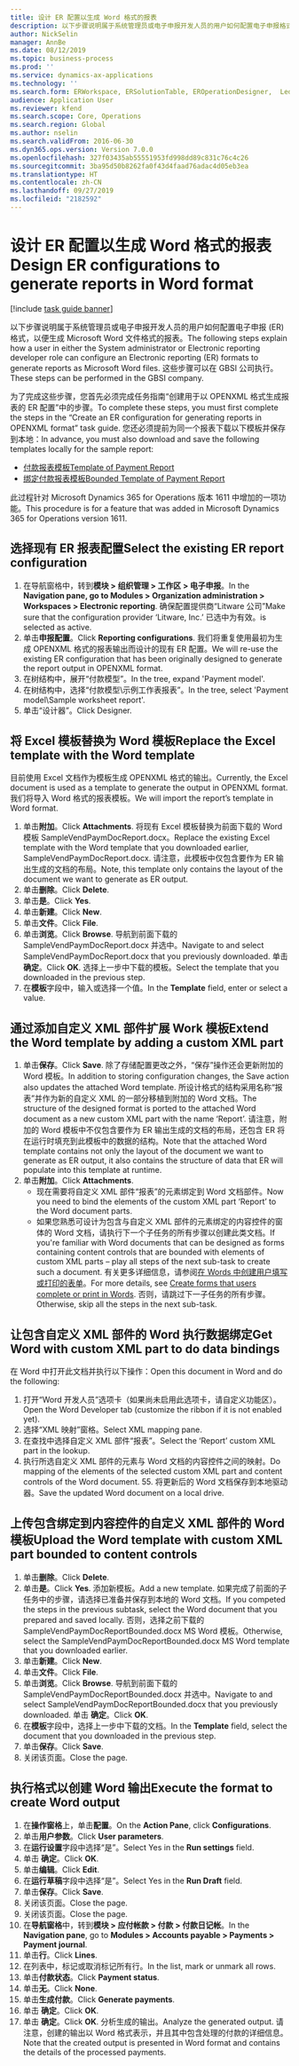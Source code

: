 ```yaml
---
title: 设计 ER 配置以生成 Word 格式的报表
description: 以下步骤说明属于系统管理员或电子申报开发人员的用户如何配置电子申报格式，以便生成 Microsoft Word 文件格式的报表。
author: NickSelin
manager: AnnBe
ms.date: 08/12/2019
ms.topic: business-process
ms.prod: ''
ms.service: dynamics-ax-applications
ms.technology: ''
ms.search.form: ERWorkspace, ERSolutionTable, EROperationDesigner,  LedgerJournalTable, LedgerJournalTransVendPaym
audience: Application User
ms.reviewer: kfend
ms.search.scope: Core, Operations
ms.search.region: Global
ms.author: nselin
ms.search.validFrom: 2016-06-30
ms.dyn365.ops.version: Version 7.0.0
ms.openlocfilehash: 327f03435ab55551953fd998dd89c831c76c4c26
ms.sourcegitcommit: 3ba95d50b8262fa0f43d4faad76adac4d05eb3ea
ms.translationtype: HT
ms.contentlocale: zh-CN
ms.lasthandoff: 09/27/2019
ms.locfileid: "2182592"
---
```

# <a name="design-er-configurations-to-generate-reports-in-word-format"></a><span data-ttu-id="7c695-103">设计 ER 配置以生成 Word 格式的报表</span><span class="sxs-lookup"><span data-stu-id="7c695-103">Design ER configurations to generate reports in Word format</span></span>

[!include [task guide banner](../../includes/task-guide-banner.md)]

<span data-ttu-id="7c695-104">以下步骤说明属于系统管理员或电子申报开发人员的用户如何配置电子申报 (ER) 格式，以便生成 Microsoft Word 文件格式的报表。</span><span class="sxs-lookup"><span data-stu-id="7c695-104">The following steps explain how a user in either the System administrator or Electronic reporting developer role can configure an Electronic reporting (ER) formats to generate reports as Microsoft Word files.</span></span> <span data-ttu-id="7c695-105">这些步骤可以在 GBSI 公司执行。</span><span class="sxs-lookup"><span data-stu-id="7c695-105">These steps can be performed in the GBSI company.</span></span>

<span data-ttu-id="7c695-106">为了完成这些步骤，您首先必须完成任务指南“创建用于以 OPENXML 格式生成报表的 ER 配置”中的步骤。</span><span class="sxs-lookup"><span data-stu-id="7c695-106">To complete these steps, you must first complete the steps in the “Create an ER configuration for generating reports in OPENXML format” task guide.</span></span> <span data-ttu-id="7c695-107">您还必须提前为同一个报表下载以下模板并保存到本地：</span><span class="sxs-lookup"><span data-stu-id="7c695-107">In advance, you must also download and save the following templates locally for the sample report:</span></span>

- [<span data-ttu-id="7c695-108">付款报表模板</span><span class="sxs-lookup"><span data-stu-id="7c695-108">Template of Payment Report</span></span>](https://go.microsoft.com/fwlink/?linkid=862266)
- [<span data-ttu-id="7c695-109">绑定付款报表模板</span><span class="sxs-lookup"><span data-stu-id="7c695-109">Bounded Template of Payment Report</span></span>](https://go.microsoft.com/fwlink/?linkid=862266)


<span data-ttu-id="7c695-110">此过程针对 Microsoft Dynamics 365 for Operations 版本 1611 中增加的一项功能。</span><span class="sxs-lookup"><span data-stu-id="7c695-110">This procedure is for a feature that was added in Microsoft Dynamics 365 for Operations version 1611.</span></span>


## <a name="select-the-existing-er-report-configuration"></a><span data-ttu-id="7c695-111">选择现有 ER 报表配置</span><span class="sxs-lookup"><span data-stu-id="7c695-111">Select the existing ER report configuration</span></span>
1. <span data-ttu-id="7c695-112">在导航窗格中，转到**模块 > 组织管理 > 工作区 > 电子申报**。</span><span class="sxs-lookup"><span data-stu-id="7c695-112">In the **Navigation pane, go to Modules > Organization administration > Workspaces > Electronic reporting**.</span></span> <span data-ttu-id="7c695-113">确保配置提供商“Litware 公司”</span><span class="sxs-lookup"><span data-stu-id="7c695-113">Make sure that the configuration provider ‘Litware, Inc.’</span></span> <span data-ttu-id="7c695-114">已选中为有效。</span><span class="sxs-lookup"><span data-stu-id="7c695-114">is selected as active.</span></span>  
2. <span data-ttu-id="7c695-115">单击**申报配置**。</span><span class="sxs-lookup"><span data-stu-id="7c695-115">Click **Reporting configurations**.</span></span> <span data-ttu-id="7c695-116">我们将重复使用最初为生成 OPENXML 格式的报表输出而设计的现有 ER 配置。</span><span class="sxs-lookup"><span data-stu-id="7c695-116">We will re-use the existing ER configuration that has been originally designed to generate the report output in OPENXML format.</span></span>  
3. <span data-ttu-id="7c695-117">在树结构中，展开“付款模型”。</span><span class="sxs-lookup"><span data-stu-id="7c695-117">In the tree, expand 'Payment model'.</span></span>
4. <span data-ttu-id="7c695-118">在树结构中，选择“付款模型\示例工作表报表”。</span><span class="sxs-lookup"><span data-stu-id="7c695-118">In the tree, select 'Payment model\Sample worksheet report'.</span></span>
5. <span data-ttu-id="7c695-119">单击“设计器”。</span><span class="sxs-lookup"><span data-stu-id="7c695-119">Click Designer.</span></span>

## <a name="replace-the-excel-template-with-the-word-template"></a><span data-ttu-id="7c695-120">将 Excel 模板替换为 Word 模板</span><span class="sxs-lookup"><span data-stu-id="7c695-120">Replace the Excel template with the Word template</span></span>

<span data-ttu-id="7c695-121">目前使用 Excel 文档作为模板生成 OPENXML 格式的输出。</span><span class="sxs-lookup"><span data-stu-id="7c695-121">Currently, the Excel document is used as a template to generate the output in OPENXML format.</span></span> <span data-ttu-id="7c695-122">我们将导入 Word 格式的报表模板。</span><span class="sxs-lookup"><span data-stu-id="7c695-122">We will import the report’s template in Word format.</span></span>

1. <span data-ttu-id="7c695-123">单击**附加**。</span><span class="sxs-lookup"><span data-stu-id="7c695-123">Click **Attachments**.</span></span> <span data-ttu-id="7c695-124">将现有 Excel 模板替换为前面下载的 Word 模板 SampleVendPaymDocReport.docx。</span><span class="sxs-lookup"><span data-stu-id="7c695-124">Replace the existing Excel template with the Word template that you downloaded earlier, SampleVendPaymDocReport.docx.</span></span> <span data-ttu-id="7c695-125">请注意，此模板中仅包含要作为 ER 输出生成的文档的布局。</span><span class="sxs-lookup"><span data-stu-id="7c695-125">Note, this template only contains the layout of the document we want to generate as ER output.</span></span>  
2. <span data-ttu-id="7c695-126">单击**删除**。</span><span class="sxs-lookup"><span data-stu-id="7c695-126">Click **Delete**.</span></span>
3. <span data-ttu-id="7c695-127">单击**是**。</span><span class="sxs-lookup"><span data-stu-id="7c695-127">Click **Yes**.</span></span>
4. <span data-ttu-id="7c695-128">单击**新建**。</span><span class="sxs-lookup"><span data-stu-id="7c695-128">Click **New**.</span></span>
5. <span data-ttu-id="7c695-129">单击**文件**。</span><span class="sxs-lookup"><span data-stu-id="7c695-129">Click **File**.</span></span>
6. <span data-ttu-id="7c695-130">单击**浏览**。</span><span class="sxs-lookup"><span data-stu-id="7c695-130">Click **Browse**.</span></span> <span data-ttu-id="7c695-131">导航到前面下载的 SampleVendPaymDocReport.docx 并选中。</span><span class="sxs-lookup"><span data-stu-id="7c695-131">Navigate to and select SampleVendPaymDocReport.docx that you previously downloaded.</span></span> <span data-ttu-id="7c695-132">单击 **确定**。</span><span class="sxs-lookup"><span data-stu-id="7c695-132">Click **OK**.</span></span> <span data-ttu-id="7c695-133">选择上一步中下载的模板。</span><span class="sxs-lookup"><span data-stu-id="7c695-133">Select the template that you downloaded in the previous step.</span></span>  
7. <span data-ttu-id="7c695-134">在**模板**字段中，输入或选择一个值。</span><span class="sxs-lookup"><span data-stu-id="7c695-134">In the **Template** field, enter or select a value.</span></span>

## <a name="extend-the-word-template-by-adding-a-custom-xml-part"></a><span data-ttu-id="7c695-135">通过添加自定义 XML 部件扩展 Work 模板</span><span class="sxs-lookup"><span data-stu-id="7c695-135">Extend the Word template by adding a custom XML part</span></span>
1. <span data-ttu-id="7c695-136">单击**保存**。</span><span class="sxs-lookup"><span data-stu-id="7c695-136">Click **Save**.</span></span> <span data-ttu-id="7c695-137">除了存储配置更改之外，“保存”操作还会更新附加的 Word 模板。</span><span class="sxs-lookup"><span data-stu-id="7c695-137">In addition to storing configuration changes, the Save action also updates the attached Word template.</span></span> <span data-ttu-id="7c695-138">所设计格式的结构采用名称“报表”并作为新的自定义 XML 的一部分移植到附加的 Word 文档。</span><span class="sxs-lookup"><span data-stu-id="7c695-138">The structure of the designed format is ported to the attached Word document as a new custom XML part with the name ‘Report’.</span></span> <span data-ttu-id="7c695-139">请注意，附加的 Word 模板中不仅包含要作为 ER 输出生成的文档的布局，还包含 ER 将在运行时填充到此模板中的数据的结构。</span><span class="sxs-lookup"><span data-stu-id="7c695-139">Note that the attached Word template contains not only the layout of the document we want to generate as ER output, it also contains the structure of data that ER will populate into this template at runtime.</span></span>  
2. <span data-ttu-id="7c695-140">单击**附加**。</span><span class="sxs-lookup"><span data-stu-id="7c695-140">Click **Attachments**.</span></span>
    + <span data-ttu-id="7c695-141">现在需要将自定义 XML 部件“报表”的元素绑定到 Word 文档部件。</span><span class="sxs-lookup"><span data-stu-id="7c695-141">Now you need to bind the elements of the custom XML part ‘Report’ to the Word document parts.</span></span>  
    + <span data-ttu-id="7c695-142">如果您熟悉可设计为包含与自定义 XML 部件的元素绑定的内容控件的窗体的 Word 文档，请执行下一个子任务的所有步骤以创建此类文档。</span><span class="sxs-lookup"><span data-stu-id="7c695-142">If you're familiar with Word documents that can be designed as forms containing content controls that are bounded with elements of custom XML parts – play all steps of the next sub-task to create such a document.</span></span> <span data-ttu-id="7c695-143">有关更多详细信息，请参阅[在 Words 中创建用户填写或打印的表单](https://support.office.com/article/Create-forms-that-users-complete-or-print-in-Word-040c5cc1-e309-445b-94ac-542f732c8c8b?ui=en-US&rs=en-US&ad=US)。</span><span class="sxs-lookup"><span data-stu-id="7c695-143">For more details, see [Create forms that users complete or print in Words](https://support.office.com/article/Create-forms-that-users-complete-or-print-in-Word-040c5cc1-e309-445b-94ac-542f732c8c8b?ui=en-US&rs=en-US&ad=US).</span></span> <span data-ttu-id="7c695-144">否则，请跳过下一子任务的所有步骤。</span><span class="sxs-lookup"><span data-stu-id="7c695-144">Otherwise, skip all the steps in the next sub-task.</span></span>  

## <a name="get-word-with-custom-xml-part-to-do-data-bindings"></a><span data-ttu-id="7c695-145">让包含自定义 XML 部件的 Word 执行数据绑定</span><span class="sxs-lookup"><span data-stu-id="7c695-145">Get Word with custom XML part to do data bindings</span></span>

<span data-ttu-id="7c695-146">在 Word 中打开此文档并执行以下操作：</span><span class="sxs-lookup"><span data-stu-id="7c695-146">Open this document in Word and do the following:</span></span>  
1. <span data-ttu-id="7c695-147">打开“Word 开发人员”选项卡（如果尚未启用此选项卡，请自定义功能区）。</span><span class="sxs-lookup"><span data-stu-id="7c695-147">Open the Word Developer tab (customize the ribbon if it is not enabled yet).</span></span>
2. <span data-ttu-id="7c695-148">选择“XML 映射”窗格。</span><span class="sxs-lookup"><span data-stu-id="7c695-148">Select XML mapping pane.</span></span>
3. <span data-ttu-id="7c695-149">在查找中选择自定义 XML 部件“报表”。</span><span class="sxs-lookup"><span data-stu-id="7c695-149">Select the ‘Report’ custom XML part in the lookup.</span></span>
4. <span data-ttu-id="7c695-150">执行所选自定义 XML 部件的元素与 Word 文档的内容控件之间的映射。</span><span class="sxs-lookup"><span data-stu-id="7c695-150">Do mapping of the elements of the selected custom XML part and content controls of the Word document.</span></span>  <span data-ttu-id="7c695-151">5</span><span class="sxs-lookup"><span data-stu-id="7c695-151">5.</span></span> <span data-ttu-id="7c695-152">将更新后的 Word 文档保存到本地驱动器。</span><span class="sxs-lookup"><span data-stu-id="7c695-152">Save the updated Word document on a local drive.</span></span>  

## <a name="upload-the-word-template-with-custom-xml-part-bounded-to-content-controls"></a><span data-ttu-id="7c695-153">上传包含绑定到内容控件的自定义 XML 部件的 Word 模板</span><span class="sxs-lookup"><span data-stu-id="7c695-153">Upload the Word template with custom XML part bounded to content controls</span></span>
1. <span data-ttu-id="7c695-154">单击**删除**。</span><span class="sxs-lookup"><span data-stu-id="7c695-154">Click **Delete**.</span></span>
2. <span data-ttu-id="7c695-155">单击**是**。</span><span class="sxs-lookup"><span data-stu-id="7c695-155">Click **Yes**.</span></span> <span data-ttu-id="7c695-156">添加新模板。</span><span class="sxs-lookup"><span data-stu-id="7c695-156">Add a new template.</span></span> <span data-ttu-id="7c695-157">如果完成了前面的子任务中的步骤，请选择已准备并保存到本地的 Word 文档。</span><span class="sxs-lookup"><span data-stu-id="7c695-157">If you competed the steps in the previous subtask, select the Word document that you prepared and saved locally.</span></span> <span data-ttu-id="7c695-158">否则，选择之前下载的 SampleVendPaymDocReportBounded.docx MS Word 模板。</span><span class="sxs-lookup"><span data-stu-id="7c695-158">Otherwise, select the SampleVendPaymDocReportBounded.docx MS Word template that you downloaded earlier.</span></span>  
3. <span data-ttu-id="7c695-159">单击**新建**。</span><span class="sxs-lookup"><span data-stu-id="7c695-159">Click **New**.</span></span>
4. <span data-ttu-id="7c695-160">单击**文件**。</span><span class="sxs-lookup"><span data-stu-id="7c695-160">Click **File**.</span></span>
5. <span data-ttu-id="7c695-161">单击**浏览**。</span><span class="sxs-lookup"><span data-stu-id="7c695-161">Click **Browse**.</span></span> <span data-ttu-id="7c695-162">导航到前面下载的 SampleVendPaymDocReportBounded.docx 并选中。</span><span class="sxs-lookup"><span data-stu-id="7c695-162">Navigate to and select SampleVendPaymDocReportBounded.docx that you previously downloaded.</span></span> <span data-ttu-id="7c695-163">单击 **确定**。</span><span class="sxs-lookup"><span data-stu-id="7c695-163">Click **OK**.</span></span>
6. <span data-ttu-id="7c695-164">在**模板**字段中，选择上一步中下载的文档。</span><span class="sxs-lookup"><span data-stu-id="7c695-164">In the **Template** field, select the document that you downloaded in the previous step.</span></span>
7. <span data-ttu-id="7c695-165">单击**保存**。</span><span class="sxs-lookup"><span data-stu-id="7c695-165">Click **Save**.</span></span>
8. <span data-ttu-id="7c695-166">关闭该页面。</span><span class="sxs-lookup"><span data-stu-id="7c695-166">Close the page.</span></span>

## <a name="execute-the-format-to-create-word-output"></a><span data-ttu-id="7c695-167">执行格式以创建 Word 输出</span><span class="sxs-lookup"><span data-stu-id="7c695-167">Execute the format to create Word output</span></span>
1. <span data-ttu-id="7c695-168">在**操作窗格**上，单击**配置**。</span><span class="sxs-lookup"><span data-stu-id="7c695-168">On the **Action Pane**, click **Configurations**.</span></span>
2. <span data-ttu-id="7c695-169">单击**用户参数**。</span><span class="sxs-lookup"><span data-stu-id="7c695-169">Click **User parameters**.</span></span>
3. <span data-ttu-id="7c695-170">在**运行设置**字段中选择“是”。</span><span class="sxs-lookup"><span data-stu-id="7c695-170">Select Yes in the **Run settings** field.</span></span>
4. <span data-ttu-id="7c695-171">单击 **确定**。</span><span class="sxs-lookup"><span data-stu-id="7c695-171">Click **OK**.</span></span>
5. <span data-ttu-id="7c695-172">单击**编辑**。</span><span class="sxs-lookup"><span data-stu-id="7c695-172">Click **Edit**.</span></span>
6. <span data-ttu-id="7c695-173">在**运行草稿**字段中选择“是”。</span><span class="sxs-lookup"><span data-stu-id="7c695-173">Select Yes in the **Run Draft** field.</span></span>
7. <span data-ttu-id="7c695-174">单击**保存**。</span><span class="sxs-lookup"><span data-stu-id="7c695-174">Click **Save**.</span></span>
8. <span data-ttu-id="7c695-175">关闭该页面。</span><span class="sxs-lookup"><span data-stu-id="7c695-175">Close the page.</span></span>
9. <span data-ttu-id="7c695-176">关闭该页面。</span><span class="sxs-lookup"><span data-stu-id="7c695-176">Close the page.</span></span>
10. <span data-ttu-id="7c695-177">在**导航窗格**中，转到**模块 > 应付帐款 > 付款 > 付款日记帐**。</span><span class="sxs-lookup"><span data-stu-id="7c695-177">In the **Navigation pane**, go to **Modules > Accounts payable > Payments > Payment journal**.</span></span>
11. <span data-ttu-id="7c695-178">单击**行**。</span><span class="sxs-lookup"><span data-stu-id="7c695-178">Click **Lines**.</span></span>
12. <span data-ttu-id="7c695-179">在列表中，标记或取消标记所有行。</span><span class="sxs-lookup"><span data-stu-id="7c695-179">In the list, mark or unmark all rows.</span></span>
13. <span data-ttu-id="7c695-180">单击**付款状态**。</span><span class="sxs-lookup"><span data-stu-id="7c695-180">Click **Payment status**.</span></span>
14. <span data-ttu-id="7c695-181">单击**无**。</span><span class="sxs-lookup"><span data-stu-id="7c695-181">Click **None**.</span></span>
15. <span data-ttu-id="7c695-182">单击**生成付款**。</span><span class="sxs-lookup"><span data-stu-id="7c695-182">Click **Generate payments**.</span></span>
16. <span data-ttu-id="7c695-183">单击 **确定**。</span><span class="sxs-lookup"><span data-stu-id="7c695-183">Click **OK**.</span></span>
17. <span data-ttu-id="7c695-184">单击 **确定**。</span><span class="sxs-lookup"><span data-stu-id="7c695-184">Click **OK**.</span></span> <span data-ttu-id="7c695-185">分析生成的输出。</span><span class="sxs-lookup"><span data-stu-id="7c695-185">Analyze the generated output.</span></span> <span data-ttu-id="7c695-186">请注意，创建的输出以 Word 格式表示，并且其中包含处理的付款的详细信息。</span><span class="sxs-lookup"><span data-stu-id="7c695-186">Note that the created output is presented in Word format and contains the details of the processed payments.</span></span>  

